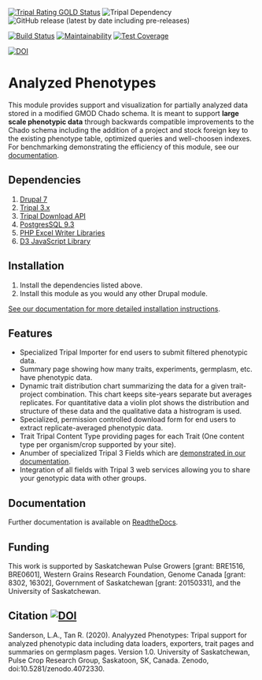 [![Tripal Rating GOLD Status](https://tripal.readthedocs.io/en/7.x-3.x/_images/Tripal-Gold.png)](https://tripal.readthedocs.io/en/7.x-3.x/extensions/module_rating.html#Gold)
![Tripal Dependency](https://img.shields.io/badge/tripal-%3E=3.0-brightgreen)
![GitHub release (latest by date including pre-releases)](https://img.shields.io/github/v/release/UofS-Pulse-Binfo/analyzedphenotypes?include_prereleases)

[![Build Status](https://travis-ci.org/UofS-Pulse-Binfo/analyzedphenotypes.svg?branch=7.x-3.x)](https://travis-ci.org/UofS-Pulse-Binfo/analyzedphenotypes)
[![Maintainability](https://api.codeclimate.com/v1/badges/201831f4d8bcca2e16c0/maintainability)](https://codeclimate.com/github/UofS-Pulse-Binfo/analyzedphenotypes/maintainability)
[![Test Coverage](https://api.codeclimate.com/v1/badges/201831f4d8bcca2e16c0/test_coverage)](https://codeclimate.com/github/UofS-Pulse-Binfo/analyzedphenotypes/test_coverage)

[![DOI](https://zenodo.org/badge/91645305.svg)](https://zenodo.org/badge/latestdoi/91645305)

# Analyzed Phenotypes
This module provides support and visualization for partially analyzed data stored in a modified GMOD Chado schema. It is meant to support **large scale phenotypic data** through backwards compatible improvements to the Chado schema including the addition of a project and stock foreign key to the existing phenotype table, optimized queries and well-choosen indexes. For benchmarking demonstrating the efficiency of this module, see our [documentation](https://analyzedphenotypes.readthedocs.io/en/latest/admin_guide/benchmarking.html).

## Dependencies

1. [Drupal 7](https://www.drupal.org/)
2. [Tripal 3.x](http://tripal.info/)
3. [Tripal Download API](https://github.com/tripal/trpdownload_api)
4. [PostgresSQL 9.3](https://www.postgresql.org/)
5. [PHP Excel Writer Libraries](https://github.com/SystemDevil/PHP_XLSXWriter_plus)
6. [D3 JavaScript Library](https://github.com/d3/d3/releases/download/v3.5.14/d3.zip)

## Installation
1. Install the dependencies listed above.
2. Install this module as you would any other Drupal module.

[See our documentation for more detailed installation instructions](https://analyzedphenotypes.readthedocs.io/en/latest/admin_guide/install.html).

## Features
- Specialized Tripal Importer for end users to submit filtered phenotypic data.
- Summary page showing how many traits, experiments, germplasm, etc. have phenotypic data.
- Dynamic trait distribution chart summarizing the data for a given trait-project combination. This chart keeps site-years separate but averages replicates. For quantitative data a violin plot shows the distribution and structure of these data and the qualitative data a histrogram is used.
- Specialized, permission controlled download form for end users to extract replicate-averaged phenotypic data.
- Trait Tripal Content Type providing pages for each Trait (One content type per organism/crop supported by your site). 
- Anumber of specialized Tripal 3 Fields which are [demonstrated in our documentation](https://analyzedphenotypes.readthedocs.io/en/latest/user_guide/fields.html).
- Integration of all fields with Tripal 3 web services allowing you to share your genotypic data with other groups.

## Documentation
Further documentation is available on [ReadtheDocs](https://analyzedphenotypes.readthedocs.io/en/latest/index.html).

## Funding
This work is supported by Saskatchewan Pulse Growers [grant: BRE1516, BRE0601], Western Grains Research Foundation, Genome Canada [grant: 8302, 16302], Government of Saskatchewan [grant: 20150331], and the University of Saskatchewan.

## Citation [![DOI](https://zenodo.org/badge/91645305.svg)](https://zenodo.org/badge/latestdoi/91645305)
Sanderson, L.A., Tan R. (2020). Analyyzed Phenotypes: Tripal support for analyzed phenotypic data including data loaders, exporters, trait pages and summaries on germplasm pages. Version 1.0. University of Saskatchewan, Pulse Crop Research Group, Saskatoon, SK, Canada. Zenodo, doi:10.5281/zenodo.4072330.
